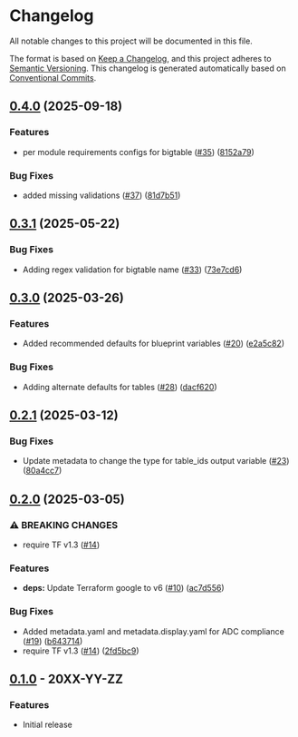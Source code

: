 # Changelog

All notable changes to this project will be documented in this file.

The format is based on
[Keep a Changelog](https://keepachangelog.com/en/1.0.0/),
and this project adheres to
[Semantic Versioning](https://semver.org/spec/v2.0.0.html).
This changelog is generated automatically based on [Conventional Commits](https://www.conventionalcommits.org/en/v1.0.0/).

## [0.4.0](https://github.com/GoogleCloudPlatform/terraform-google-bigtable/compare/v0.3.1...v0.4.0) (2025-09-18)


### Features

* per module requirements configs for bigtable ([#35](https://github.com/GoogleCloudPlatform/terraform-google-bigtable/issues/35)) ([8152a79](https://github.com/GoogleCloudPlatform/terraform-google-bigtable/commit/8152a79b47fc87dbe1f6ea030d6852557197a4ba))


### Bug Fixes

* added missing validations ([#37](https://github.com/GoogleCloudPlatform/terraform-google-bigtable/issues/37)) ([81d7b51](https://github.com/GoogleCloudPlatform/terraform-google-bigtable/commit/81d7b51dbc181b3c06a99db99d2c802f2b55b636))

## [0.3.1](https://github.com/GoogleCloudPlatform/terraform-google-bigtable/compare/v0.3.0...v0.3.1) (2025-05-22)


### Bug Fixes

* Adding regex validation for bigtable name ([#33](https://github.com/GoogleCloudPlatform/terraform-google-bigtable/issues/33)) ([73e7cd6](https://github.com/GoogleCloudPlatform/terraform-google-bigtable/commit/73e7cd6f17e976bab2edefc956e91c7029431ee2))

## [0.3.0](https://github.com/GoogleCloudPlatform/terraform-google-bigtable/compare/v0.2.1...v0.3.0) (2025-03-26)


### Features

* Added recommended defaults for blueprint variables ([#20](https://github.com/GoogleCloudPlatform/terraform-google-bigtable/issues/20)) ([e2a5c82](https://github.com/GoogleCloudPlatform/terraform-google-bigtable/commit/e2a5c820d00d7e3c0be08a6ba86a091cb07823de))


### Bug Fixes

* Adding alternate defaults for tables ([#28](https://github.com/GoogleCloudPlatform/terraform-google-bigtable/issues/28)) ([dacf620](https://github.com/GoogleCloudPlatform/terraform-google-bigtable/commit/dacf6204cecf025fd3e6af6fd182446fa2a06055))

## [0.2.1](https://github.com/GoogleCloudPlatform/terraform-google-bigtable/compare/v0.2.0...v0.2.1) (2025-03-12)


### Bug Fixes

* Update metadata to change the type for table_ids output variable ([#23](https://github.com/GoogleCloudPlatform/terraform-google-bigtable/issues/23)) ([80a4cc7](https://github.com/GoogleCloudPlatform/terraform-google-bigtable/commit/80a4cc759fe87a0153d1196308d9e40c61910ce0))

## [0.2.0](https://github.com/GoogleCloudPlatform/terraform-google-bigtable/compare/v0.1.0...v0.2.0) (2025-03-05)


### ⚠ BREAKING CHANGES

* require TF v1.3 ([#14](https://github.com/GoogleCloudPlatform/terraform-google-bigtable/issues/14))

### Features

* **deps:** Update Terraform google to v6 ([#10](https://github.com/GoogleCloudPlatform/terraform-google-bigtable/issues/10)) ([ac7d556](https://github.com/GoogleCloudPlatform/terraform-google-bigtable/commit/ac7d5565b38019b881d889f38d2680925b5fb62a))


### Bug Fixes

* Added metadata.yaml and metadata.display.yaml for ADC compliance ([#19](https://github.com/GoogleCloudPlatform/terraform-google-bigtable/issues/19)) ([b643714](https://github.com/GoogleCloudPlatform/terraform-google-bigtable/commit/b6437147f5b5948fb782af2ec3a7897115f09f3f))
* require TF v1.3 ([#14](https://github.com/GoogleCloudPlatform/terraform-google-bigtable/issues/14)) ([2fd5bc9](https://github.com/GoogleCloudPlatform/terraform-google-bigtable/commit/2fd5bc96eb4acef8d7651b263372d8c0733d4d6e))

## [0.1.0](https://github.com/terraform-google-modules/terraform-google-bigtable/releases/tag/v0.1.0) - 20XX-YY-ZZ

### Features

- Initial release

[0.1.0]: https://github.com/terraform-google-modules/terraform-google-bigtable/releases/tag/v0.1.0
